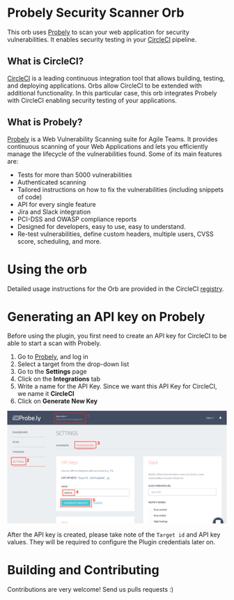 # Probely Security Scanner Orb

This orb uses [Probely](https://probely.com) to scan your web application for 
security vulnerabilities. It enables security testing in your [CircleCI](https://circleci.com) pipeline.

## What is CircleCI?

[CircleCI](https://circleci.com) is a leading continuous integration tool that allows building, testing,
and deploying applications.
Orbs allow CircleCI to be extended with additional functionality. In this
particular case, this orb integrates Probely with CircleCI enabling security
testing of your applications.

## What is Probely?

[Probely](https://probely.com) is a Web Vulnerability Scanning suite for Agile Teams. It provides 
continuous scanning of your Web Applications and lets you efficiently manage 
the lifecycle of the vulnerabilities found. Some of its main features are:

 * Tests for more than 5000 vulnerabilities 
 * Authenticated scanning
 * Tailored instructions on how to fix the vulnerabilities (including snippets of code)
 * API for every single feature
 * Jira and Slack integration
 * PCI-DSS and OWASP compliance reports
 * Designed for developers, easy to use, easy to understand.
 * Re-test vulnerabilities, define custom headers, multiple users, CVSS score, scheduling, and more.

# Using the orb

Detailed usage instructions for the Orb are provided in the CircleCI [registry](https://circleci.com/orbs/registry/orb/probely/security-scan).

# Generating an API key on Probely

Before using the plugin, you first need to create an API key for CircleCI to be able to start a scan with Probely.

1. Go to [Probely](https://app.probely.com), and log in
1. Select a target from the drop-down list
1. Go to the **Settings** page
1. Click on the **Integrations** tab
1. Write a name for the API Key. Since we want this API Key for CircleCI, we name it **CircleCI**
1. Click on **Generate New Key**

![Creating an API key](/images/new_api_key.png)

After the API key is created, please take note of the `Target id` and API key values. They will be required to configure the Plugin credentials later on.

# Building and Contributing

Contributions are very welcome! Send us pulls requests :)
